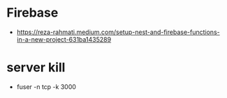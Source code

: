 
# Firebase

- https://reza-rahmati.medium.com/setup-nest-and-firebase-functions-in-a-new-project-631ba1435289

# server kill

- fuser -n tcp -k 3000